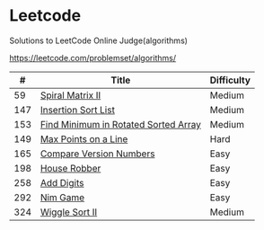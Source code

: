 # Leetcode

Solutions to LeetCode Online Judge(algorithms)

https://leetcode.com/problemset/algorithms/

|#|Title|Difficulty|
|---|-----|----------|
|59|[Spiral Matrix II](./src/idv/hank/leetcode/SpiralMatrixII.java)|Medium|
|147|[Insertion Sort List](./src/idv/hank/leetcode/InsertionSortList.java)|Medium|
|153|[Find Minimum in Rotated Sorted Array](./src/idv/hank/leetcode/FindMinimumInRotatedSortedArray.java)|Medium|
|149|[Max Points on a Line](./src/idv/hank/leetcode/MaxPointsOnALine.java)|Hard|
|165|[Compare Version Numbers](./src/idv/hank/leetcode/CompareVersionNumbers.java)|Easy|
|198|[House Robber](./src/idv/hank/leetcode/HouseRobber.java)|Easy|
|258|[Add Digits](./src/idv/hank/leetcode/AddDigits.java)|Easy|
|292|[Nim Game](./src/idv/hank/leetcode/NimGame.java)|Easy|
|324|[Wiggle Sort II](./src/idv/hank/leetcode/WiggleSortII.java)|Medium|


